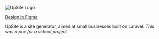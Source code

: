 ![UpSite Logo](https://raw.githubusercontent.com/Antonnk/UpSite/master/upsite-logo-small.png)

[Design in Figma](https://www.figma.com/file/xaJbnj3tY3f8NxsZrEBqV9/Upsite-final?node-id=0%3A1)

UpSite is a site generator, aimed at small businesses built on Laravel. 
*This was a poc for a school project.*

